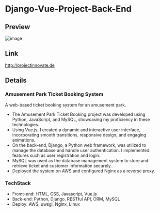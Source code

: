 # Django-Vue-Project-Back-End

## Preview
![image](https://github.com/zhihaojiang-byte/Django-Vue-Project-Back-End/assets/110302197/eee1e7bf-ae4a-4c78-92e6-fa619acf0191)

## Link
http://projectinnovate.de

## Details

### Amusement Park Ticket Booking System
A web-based ticket booking system for an amusement park.

* The Amusement Park Ticket Booking project was developed using Python, JavaScript, and MySQL, showcasing my proficiency in these technologies.
* Using Vue.js, I created a dynamic and interactive user interface, incorporating smooth transitions, responsive design, and engaging animations.
* On the back-end, Django, a Python web framework, was utilized to manage the database and handle user authentication. I implemented features such as user registration and login.
* MySQL was used as the database management system to store and retrieve ticket and customer information securely.
* Deployed the system on AWS and configured Nginx as a reverse proxy.

### TechStack

+ Fromt-end: HTML, CSS, Javascript, Vue.js
+ Back-end: Python, Django, RESTful API, ORM, MySQL 
+ Deploy: AWS, uwsgi, Nginx, Linux

